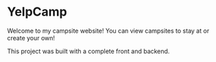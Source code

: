 # YelpCamp

Welcome to my campsite website! You can view campsites to stay at or create your own! 

This project was built with a complete front and backend.
